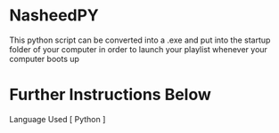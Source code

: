 # NasheedPY
This python script can be converted into a .exe and put into the startup folder of your computer in order to launch your playlist whenever your computer boots up

# Further Instructions Below

Language Used [ Python ]
 

